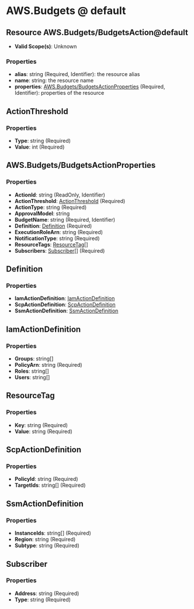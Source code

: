 # AWS.Budgets @ default

## Resource AWS.Budgets/BudgetsAction@default
* **Valid Scope(s)**: Unknown
### Properties
* **alias**: string (Required, Identifier): the resource alias
* **name**: string: the resource name
* **properties**: [AWS.Budgets/BudgetsActionProperties](#awsbudgetsbudgetsactionproperties) (Required, Identifier): properties of the resource

## ActionThreshold
### Properties
* **Type**: string (Required)
* **Value**: int (Required)

## AWS.Budgets/BudgetsActionProperties
### Properties
* **ActionId**: string (ReadOnly, Identifier)
* **ActionThreshold**: [ActionThreshold](#actionthreshold) (Required)
* **ActionType**: string (Required)
* **ApprovalModel**: string
* **BudgetName**: string (Required, Identifier)
* **Definition**: [Definition](#definition) (Required)
* **ExecutionRoleArn**: string (Required)
* **NotificationType**: string (Required)
* **ResourceTags**: [ResourceTag](#resourcetag)[]
* **Subscribers**: [Subscriber](#subscriber)[] (Required)

## Definition
### Properties
* **IamActionDefinition**: [IamActionDefinition](#iamactiondefinition)
* **ScpActionDefinition**: [ScpActionDefinition](#scpactiondefinition)
* **SsmActionDefinition**: [SsmActionDefinition](#ssmactiondefinition)

## IamActionDefinition
### Properties
* **Groups**: string[]
* **PolicyArn**: string (Required)
* **Roles**: string[]
* **Users**: string[]

## ResourceTag
### Properties
* **Key**: string (Required)
* **Value**: string (Required)

## ScpActionDefinition
### Properties
* **PolicyId**: string (Required)
* **TargetIds**: string[] (Required)

## SsmActionDefinition
### Properties
* **InstanceIds**: string[] (Required)
* **Region**: string (Required)
* **Subtype**: string (Required)

## Subscriber
### Properties
* **Address**: string (Required)
* **Type**: string (Required)

